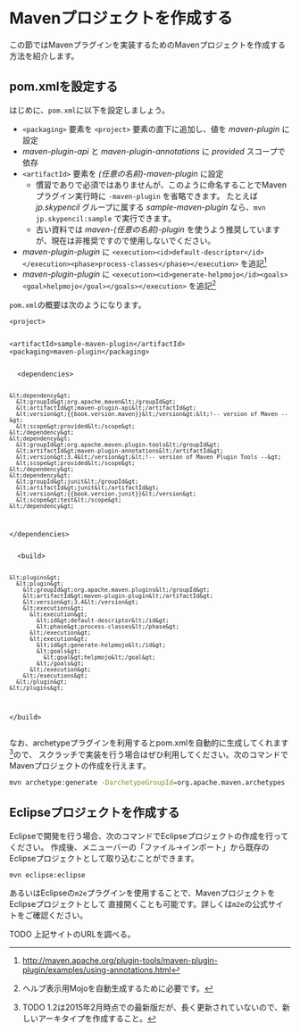 # Mavenプロジェクトを作成する

この節ではMavenプラグインを実装するためのMavenプロジェクトを作成する方法を紹介します。

## pom.xmlを設定する

はじめに、`pom.xml`に以下を設定しましょう。

<!-- textlint-disable spellcheck-tech-word -->

* `<packaging>` 要素を `<project>` 要素の直下に追加し、値を *maven-plugin* に設定
* *maven-plugin-api* と *maven-plugin-annotations* に *provided* スコープで依存
* `<artifactId>` 要素を *(任意の名前)-maven-plugin* に設定
    * 慣習でありで必須ではありませんが、このように命名することでMavenプラグイン実行時に `-maven-plugin` を省略できます。
たとえば *jp.skypencil* グループに属する *sample-maven-plugin* なら、`mvn jp.skypencil:sample` で実行できます。
    * 古い資料では *maven-(任意の名前)-plugin* を使うよう推奨していますが、現在は非推奨ですので使用しないでください。
* *maven-plugin-plugin* に `<execution><id>default-descriptor</id></execution><phase>process-classes</phase></execution>` を追記[^1]
* *maven-plugin-plugin* に `<execution><id>generate-helpmojo</id><goals><goal>helpmojo</goal></goals></execution>` を追記[^2]

`pom.xml`の概要は次のようになります。

<!-- disable:prh --><pre><code class="lang-xml">&lt;project&gt;
  &lt;artifactId&gt;sample-maven-plugin&lt;/artifactId&gt;
  &lt;packaging&gt;maven-plugin&lt;/packaging&gt;

  <!-- disable:prh -->&lt;dependencies&gt;
    &lt;dependency&gt;
      &lt;groupId&gt;org.apache.maven&lt;/groupId&gt;
      &lt;artifactId&gt;maven-plugin-api&lt;/artifactId&gt;
      &lt;version&gt;{{book.version.maven}}&lt;/version&gt;&lt;!-- version of Maven --&gt;
      &lt;scope&gt;provided&lt;/scope&gt;
    &lt;/dependency&gt;
    &lt;dependency&gt;
      &lt;groupId&gt;org.apache.maven.plugin-tools&lt;/groupId&gt;
      &lt;artifactId&gt;maven-plugin-annotations&lt;/artifactId&gt;
      &lt;version&gt;3.4&lt;/version&gt;&lt;!-- version of Maven Plugin Tools --&gt;
      &lt;scope&gt;provided&lt;/scope&gt;
    &lt;/dependency&gt;
    &lt;dependency&gt;
      &lt;groupId&gt;junit&lt;/groupId&gt;
      &lt;artifactId&gt;junit&lt;/artifactId&gt;
      &lt;version&gt;{{book.version.junit}}&lt;/version&gt;
      &lt;scope&gt;test&lt;/scope&gt;
    &lt;/dependency&gt;
  &lt;/dependencies&gt;

  <!-- disable:prh -->&lt;build&gt;
    &lt;plugins&gt;
      &lt;plugin&gt;
        &lt;groupId&gt;org.apache.maven.plugins&lt;/groupId&gt;
        &lt;artifactId&gt;maven-plugin-plugin&lt;/artifactId&gt;
        &lt;version&gt;3.4&lt;/version&gt;
        &lt;executions&gt;
          &lt;execution&gt;
            &lt;id&gt;default-descriptor&lt;/id&gt;
            &lt;phase&gt;process-classes&lt;/phase&gt;
          &lt;/execution&gt;
          &lt;execution&gt;
            &lt;id&gt;generate-helpmojo&lt;/id&gt;
            &lt;goals&gt;
              &lt;goal&gt;helpmojo&lt;/goal&gt;
            &lt;/goals&gt;
          &lt;/execution&gt;
        &lt;/executions&gt;
      &lt;/plugin&gt;
    &lt;/plugins&gt;
  &lt;/build&gt;</code></pre>

<!-- textlint-enable spellcheck-tech-word -->

なお、archetypeプラグインを利用するとpom.xmlを自動的に生成してくれます[^3]ので、
スクラッチで実装を行う場合はぜひ利用してください。次のコマンドでMavenプロジェクトの作成を行えます。

```sh
mvn archetype:generate -DarchetypeGroupId=org.apache.maven.archetypes -DarchetypeArtifactId=maven-archetype-plugin -DarchetypeVersion=1.2
```

## Eclipseプロジェクトを作成する

Eclipseで開発を行う場合、次のコマンドでEclipseプロジェクトの作成を行ってください。
作成後、メニューバーの「ファイル→インポート」から既存のEclipseプロジェクトとして取り込むことができます。

```sh
mvn eclipse:eclipse
```

あるいはEclipseの`m2e`プラグインを使用することで、MavenプロジェクトをEclipseプロジェクトとして
直接開くことも可能です。詳しくは`m2e`の公式サイトをご確認ください。

TODO 上記サイトのURLを調べる。

[^1]: http://maven.apache.org/plugin-tools/maven-plugin-plugin/examples/using-annotations.html
[^2]: ヘルプ表示用Mojoを自動生成するために必要です。
[^3]: TODO 1.2は2015年2月時点での最新版だが、長く更新されていないので、新しいアーキタイプを作成すること。
